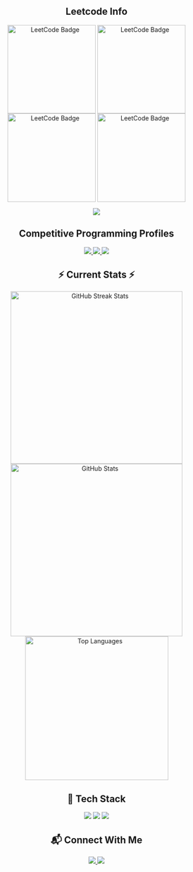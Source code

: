 <div align="center"> 

<h2 align="center">Leetcode Info</h2>  
<p align="center">
  <a href="https://leetcode.com/u/mendhu36/" target="_blank"><img align="center" src="https://leetcode.com/static/images/badges/2024/gif/2024-02.gif" alt="LeetCode Badge" height="200" width="200" /></a>
  <a href="https://leetcode.com/u/mendhu36/" target="_blank"><img align="center" src="https://leetcode.com/static/images/badges/2024/gif/2024-03.gif" alt="LeetCode Badge" height="200" width="200" /></a>
  <a href="https://leetcode.com/u/mendhu36/" target="_blank"><img align="center" src="https://assets.leetcode.com/static_assets/marketing/2024-200.gif" alt="LeetCode Badge" height="200" width="200" /></a>
  <a href="https://leetcode.com/u/mendhu36/" target="_blank"><img align="center" src="https://assets.leetcode.com/static_assets/marketing/2024-100.gif" alt="LeetCode Badge" height="200" width="200" /></a>
</p>

<p align="center">
  <img align="top" src="https://leetcard.jacoblin.cool/mendhu36?theme=dark&font=Nunito&ext=heatmap" />  
</p>

<h2 align="center">Competitive Programming Profiles</h2>
<p align="center">
  <a href="https://leetcode.com/u/mendhu36/" target="_blank">
    <img src="https://img.shields.io/badge/LeetCode-FFA116?style=for-the-badge&logo=leetcode&logoColor=black" />
  </a>
  <a href="https://codeforces.com/profile/Atharva-mendhu" target="_blank">
    <img src="https://img.shields.io/badge/Codeforces-1F8ACB?style=for-the-badge&logo=codeforces&logoColor=white" />
  </a>
  <a href="https://www.codechef.com/users/mendhu36" target="_blank">
    <img src="https://img.shields.io/badge/CodeChef-5B4636?style=for-the-badge&logo=codechef&logoColor=white" />
  </a>
</p>

<h2 align="center">⚡ Current Stats ⚡</h2>

<div align=center>
  <img width=390 src="https://streak-stats.demolab.com/?user=mendhu36&count_private=true&theme=react&border_radius=10" alt="GitHub Streak Stats"/>
  <img width=390 src="https://github-readme-stats.vercel.app/api?username=mendhu36&show_icons=true&theme=react&rank_icon=github&border_radius=10" alt="GitHub Stats" />
  <img width=325 align="center" src="https://github-readme-stats.vercel.app/api/top-langs/?username=mendhu36&hide=HTML&langs_count=8&layout=compact&theme=react&border_radius=10&size_weight=0.5&count_weight=0.5&exclude_repo=github-readme-stats" alt="Top Languages" />
</div>

<h2 align="center">🌱 Tech Stack</h2>
<p align="center">
  <img src="https://img.shields.io/badge/C%2B%2B-00599C?style=for-the-badge&logo=c%2B%2B&logoColor=white" />
  <img src="https://img.shields.io/badge/Python-3776AB?style=for-the-badge&logo=python&logoColor=white" />
  <img src="https://img.shields.io/badge/JavaScript-F7DF1E?style=for-the-badge&logo=javascript&logoColor=black" />
</p>

<h2 align="center">📬 Connect With Me</h2>
<p align="center">
  <a href="https://linkedin.com/in/YOUR_LINKEDIN/" target="_blank">
    <img src="https://img.shields.io/badge/LinkedIn-0077B5?style=for-the-badge&logo=linkedin&logoColor=white" />
  </a>
  <a href="https://twitter.com/YOUR_TWITTER/" target="_blank">
    <img src="https://img.shields.io/badge/Twitter-1DA1F2?style=for-the-badge&logo=twitter&logoColor=white" />
  </a>
</p>
